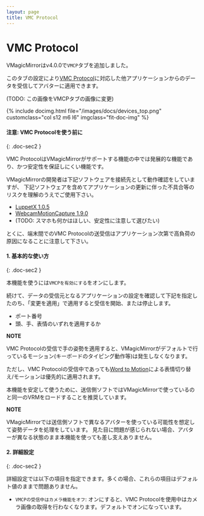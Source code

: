 ```yaml
---
layout: page
title: VMC Protocol
---
```


# VMC Protocol

VMagicMirrorはv4.0.0で`VMCP`タブを追加しました。

このタブの設定により[VMC Protocol](https://protocol.vmc.info/)に対応した他アプリケーションからのデータを受信してアバターに適用できます。

(TODO: この画像をVMCPタブの画像に変更)

<div class="row">
{% include docimg.html file="/images/docs/devices_top.png" customclass="col s12 m6 l6" imgclass="fit-doc-img" %}
</div>


#### 注意: VMC Protocolを使う前に
{: .doc-sec2 }

VMC ProtocolはVMagicMirrorがサポートする機能の中では発展的な機能であり、かつ安定性を保証しにくい機能です。

VMagicMirrorの開発者は下記ソフトウェアを接続先として動作確認をしていますが、
下記ソフトウェアを含めてアプリケーションの更新に伴った不具合等のリスクを理解のうえでご使用下さい。

<div class="doc-ul" markdown="1">

- [LuppetX 1.0.5](https://luppet.jp/)
- [WebcamMotionCapture 1.9.0](https://webcammotioncapture.info/)
- (TODO: スマホも何かはほしい、安定性に注意して選びたい)

</div>

とくに、端末間でのVMC Protocolの送受信はアプリケーション次第で高負荷の原因になることに注意して下さい。



#### 1. 基本的な使い方
{: .doc-sec2 }

本機能を使うには`VMCPを有効にする`をオンにします。

続けて、データの受信元となるアプリケーションの設定を確認して下記を指定したのち、「変更を適用」で適用すると受信を開始、または停止します。

- ポート番号
- 頭、手、表情のいずれを適用するか

<div class="note-area" markdown="1">

**NOTE**

VMC Protocolの受信で手の姿勢を適用すると、VMagicMirrorがデフォルトで行っているモーション(キーボードのタイピング動作等)は発生しなくなります。

ただし、VMC Protocolの受信中であっても[Word to Motion](./expressions)による表情切り替え/モーションは優先的に適用されます。

</div>


本機能を安定して使うために、送信側ソフトではVMagicMirrorで使っているのと同一のVRMをロードすることを推奨しています。

<div class="note-area" markdown="1">

**NOTE**

VMagicMirrorでは送信側ソフトで異なるアバターを使っている可能性を想定して姿勢データを処理をしています。
見た目に問題が感じられない場合、アバターが異なる状態のまま本機能を使っても差し支えありません。

</div>


#### 2. 詳細設定
{: .doc-sec2 }

詳細設定では以下の項目を指定できます。多くの場合、これらの項目はデフォルト値のままで問題ありません。

<div class="doc-ul" markdown="1">

- `VMCPの受信中はカメラ機能をオフ`: オンにすると、VMC Protocolを使用中はカメラ画像の取得を行わなくなります。デフォルトでオンになっています。

</div>
